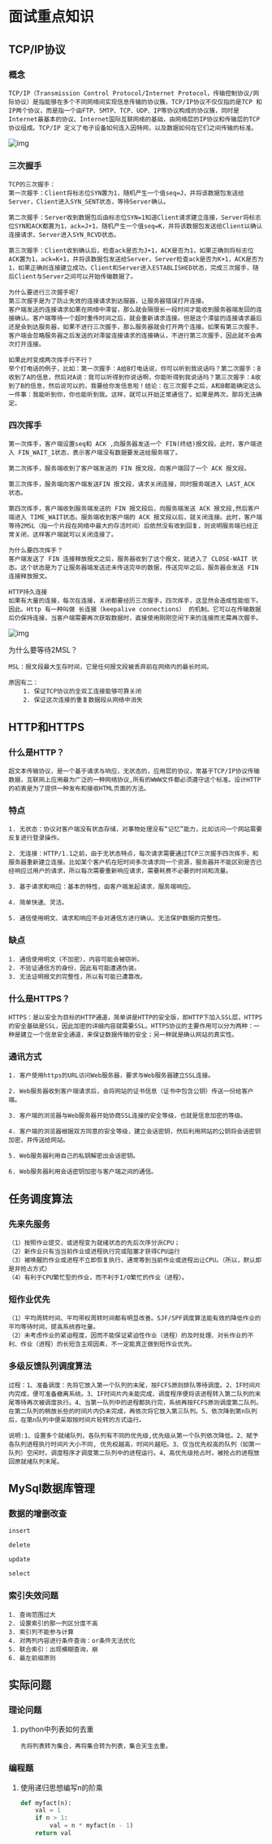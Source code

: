 # 面试重点知识

## TCP/IP协议

### 概念

```
TCP/IP（Transmission Control Protocol/Internet Protocol，传输控制协议/网际协议）是指能够在多个不同网络间实现信息传输的协议簇。TCP/IP协议不仅仅指的是TCP 和IP两个协议，而是指一个由FTP、SMTP、TCP、UDP、IP等协议构成的协议簇，同时是Internet最基本的协议、Internet国际互联网络的基础，由网络层的IP协议和传输层的TCP协议组成。TCP/IP 定义了电子设备如何连入因特网，以及数据如何在它们之间传输的标准。
```

![img](https://pic2.zhimg.com/v2-3edf5e7e8e451f350d578a7ccd7c562b_b.jpg)

### 三次握手

````
TCP的三次握手：
第一次握手：Client将标志位SYN置为1，随机产生一个值seq=J，并将该数据包发送给Server，Client进入SYN_SENT状态，等待Server确认。

第二次握手：Server收到数据包后由标志位SYN=1知道Client请求建立连接，Server将标志位SYN和ACK都置为1，ack=J+1，随机产生一个值seq=K，并将该数据包发送给Client以确认连接请求，Server进入SYN_RCVD状态。

第三次握手：Client收到确认后，检查ack是否为J+1，ACK是否为1，如果正确则将标志位ACK置为1，ack=K+1，并将该数据包发送给Server，Server检查ack是否为K+1，ACK是否为1，如果正确则连接建立成功，Client和Server进入ESTABLISHED状态，完成三次握手，随后Client与Server之间可以开始传输数据了。
````

```
为什么要进行三次握手呢? 
第三次握手是为了防止失效的连接请求到达服器，让服务器错误打开连接。
客户端发送的连接请求如果在网络中滞留，那么就会隔很长一段时间才能收到服务器端发回的连接确认。客户端等待一个超时重传时间之后，就会重新请求连接。但是这个滞留的连接请求最后还是会到达服务器，如果不进行三次握手，那么服务器就会打开两个连接。如果有第三次握手，客户端会忽略服务器之后发送的对滞留连接请求的连接确认，不进行第三次握手，因此就不会再次打开连接。

如果此时变成两次挥手行不行？
举个打电话的例子，比如：第一次握手：A给B打电话说，你可以听到我说话吗？第二次握手：B收到了A的信息，然后对A说：我可以听得到你说话啊，你能听得到我说话吗？第三次握手：A收到了B的信息，然后说可以的，我要给你发信息啦！结论：在三次握手之后，A和B都能确定这么一件事：我能听到你，你也能听到我。这样，就可以开始正常通信了。如果是两次，那将无法确定。
```

### 四次挥手

```
第一次挥手，客户端设置seq和 ACK ,向服务器发送一个 FIN(终结)报文段。此时，客户端进入 FIN_WAIT_1状态，表示客户端没有数据要发送给服务端了。

第二次挥手，服务端收到了客户端发送的 FIN 报文段，向客户端回了一个 ACK 报文段。

第三次挥手，服务端向客户端发送FIN 报文段，请求关闭连接，同时服务端进入 LAST_ACK 状态。

第四次挥手，客户端收到服务端发送的 FIN 报文段后，向服务端发送 ACK 报文段,然后客户端进入 TIME_WAIT状态。服务端收到客户端的 ACK 报文段以后，就关闭连接。此时，客户端等待2MSL（指一个片段在网络中最大的存活时间）后依然没有收到回复，则说明服务端已经正常关闭，这样客户端就可以关闭连接了。
```

```
为什么要四次挥手？
客户端发送了 FIN 连接释放报文之后，服务器收到了这个报文，就进入了 CLOSE-WAIT 状态。这个状态是为了让服务器端发送还未传送完毕的数据，传送完毕之后，服务器会发送 FIN 连接释放报文。

HTTP持久连接
如果有大量的连接，每次在连接，关闭都要经历三次握手，四次挥手，这显然会造成性能低下。因此。Http 有一种叫做 长连接（keepalive connections） 的机制。它可以在传输数据后仍保持连接，当客户端需要再次获取数据时，直接使用刚刚空闲下来的连接而无需再次握手。
```



![img](https://picb.zhimg.com/v2-2397526547f7d6d70e416b5d6f746ed2_b.jpg)

为什么要等待2MSL？

```
MSL：报文段最大生存时间，它是任何报文段被丢弃前在网络内的最长时间。

原因有二：
    1. 保证TCP协议的全双工连接能够可靠关闭
    2. 保证这次连接的重复数据段从网络中消失
```

## HTTP和HTTPS

### 什么是HTTP？

```
超文本传输协议，是一个基于请求与响应，无状态的，应用层的协议，常基于TCP/IP协议传输数据，互联网上应用最为广泛的一种网络协议,所有的WWW文件都必须遵守这个标准。设计HTTP的初衷是为了提供一种发布和接收HTML页面的方法。
```

### 特点

```
1. 无状态：协议对客户端没有状态存储，对事物处理没有“记忆”能力，比如访问一个网站需要反复进行登录操作。

2. 无连接：HTTP/1.1之前，由于无状态特点，每次请求需要通过TCP三次握手四次挥手，和服务器重新建立连接。比如某个客户机在短时间多次请求同一个资源，服务器并不能区别是否已经响应过用户的请求，所以每次需要重新响应请求，需要耗费不必要的时间和流量。

3. 基于请求和响应：基本的特性，由客户端发起请求，服务端响应。

4. 简单快速、灵活。

5. 通信使用明文、请求和响应不会对通信方进行确认、无法保护数据的完整性。
```

### 缺点

```
1. 通信使用明文（不加密），内容可能会被窃听。
2. 不验证通信方的身份，因此有可能遭遇伪装。
3. 无法证明报文的完整性，所以有可能已遭篡改。
```

### 什么是HTTPS？

```
HTTPS：是以安全为目标的HTTP通道，简单讲是HTTP的安全版，即HTTP下加入SSL层，HTTPS的安全基础是SSL，因此加密的详细内容就需要SSL。HTTPS协议的主要作用可以分为两种：一种是建立一个信息安全通道，来保证数据传输的安全；另一种就是确认网站的真实性。
```

### 通讯方式

```
1. 客户使用https的URL访问Web服务器，要求与Web服务器建立SSL连接。

2. Web服务器收到客户端请求后，会将网站的证书信息（证书中包含公钥）传送一份给客户端。

3. 客户端的浏览器与Web服务器开始协商SSL连接的安全等级，也就是信息加密的等级。

4. 客户端的浏览器根据双方同意的安全等级，建立会话密钥，然后利用网站的公钥将会话密钥加密，并传送给网站。

5. Web服务器利用自己的私钥解密出会话密钥。

6. Web服务器利用会话密钥加密与客户端之间的通信。
```

## 任务调度算法

### 先来先服务

```
（1）按照作业提交，或进程变为就绪状态的先后次序分派CPU；
（2）新作业只有当当前作业或进程执行完或阻塞才获得CPU运行
（3）被唤醒的作业或进程不立即恢复执行，通常等到当前作业或进程出让CPU。（所以，默认即是非抢占方式）
（4）有利于CPU繁忙型的作业，而不利于I/O繁忙的作业（进程）。
```



### 短作业优先

```
（1）平均周转时间、平均带权周转时间都有明显改善。SJF/SPF调度算法能有效的降低作业的平均等待时间，提高系统吞吐量。
（2）未考虑作业的紧迫程度，因而不能保证紧迫性作业（进程）的及时处理、对长作业的不利、作业（进程）的长短含主观因素，不一定能真正做到短作业优先。
```



### 多级反馈队列调度算法

```
过程：1、准备调度：先将它放入第一个队列的末尾，按FCFS原则排队等待调度。2、IF时间片内完成，便可准备撤离系统。3、IF时间片内未能完成，调度程序便将该进程转入第二队列的末尾等待再次被调度执行。4、当第一队列中的进程都执行完，系统再按FCFS原则调度第二队列。在第二队列的稍放长些的时间片内仍未完成，再依次将它放入第三队列。5、依次降到第n队列后，在第n队列中便采取按时间片轮转的方式运行。

说明:1、设置多个就绪队列，各队列有不同的优先级,优先级从第一个队列依次降低。2、赋予各队列进程执行时间片大小不同, 优先权越高，时间片越短。3、仅当优先权高的队列（如第一队列）空闲时，调度程序才调度第二队列中的进程运行。4、高优先级抢占时，被抢占的进程放回原就绪队列末尾。
```

## MySql数据库管理

### 数据的增删改查

```
insert

delete

update

select
```

### 索引失效问题

```
1. 查询范围过大
2. 设置索引的那一列区分度不高
3. 索引列不能参与计算
4. 对两列内容进行条件查询：or条件无法优化
5. 联合索引：出现模糊查询，崩
6. 最左前缀原则
```

## 实际问题

### 理论问题

1. python中列表如何去重

   ```
   先将列表转为集合，再将集合转为列表，集合天生去重。
   ```

### 编程题

1. 使用递归思想编写n的阶乘

   ```python
   def myfact(n):
       val = 1
       if n > 1:
           val = n * myfact(n - 1)
       return val
   ```

   

   

